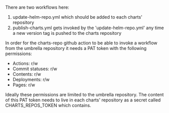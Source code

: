 There are two workflows here:
1. update-helm-repo.yml which should be added to each charts' repository
2. publish-charts.yml gets invoked by the 'update-helm-repo.yml' any time a new version tag is pushed to the charts repository

In order for the charts-repo github action to be able to invoke a workflow from
the umbrella repository it needs a PAT token with the following permissions:
- Actions: r/w
- Commit statuses: r/w
- Contents: r/w
- Deployments: r/w
- Pages: r/w

Ideally these permissions are limited to the umbrella repository.
The content of this PAT token needs to live in each charts' repository
as a secret called CHARTS_REPOS_TOKEN which contains.

